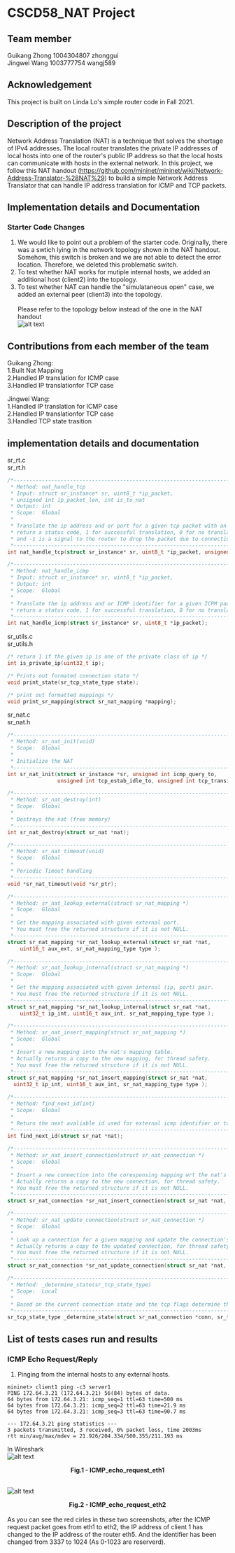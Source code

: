 # CSCD58_NAT Project

## Team member
Guikang Zhong 1004304807 zhonggui<br>
Jingwei Wang 1003777754 wangj589<br>

## Acknowledgement
This project is built on Linda Lo's simple router code in Fall 2021.

## Description of the project
Network Address Translation (NAT) is a technique that solves the shortage of IPv4 addresses. The local router translates the private IP addresses of local hosts into one of the router's public IP address so that the local hosts can communicate with hosts in the external network. In this project, we follow this NAT handout (https://github.com/mininet/mininet/wiki/Network-Address-Translator-%28NAT%29) to build a simple Network Address Translator that can handle IP address translation for ICMP and TCP packets. 

## Implementation details and Documentation

### Starter Code Changes
1. We would like to point out a problem of the starter code. Originally, there was a swtich lying in the network topology shown in the NAT handout. Somehow, this switch is broken and we are not able to detect the error location. Therefore, we deleted this problematic switch.<br>
2. To test whether NAT works for mutiple internal hosts, we added an additional host (client2) into the topology.<br>
3. To test whether NAT can handle the "simulataneous open" case, we added an external peer (client3) into the topology.<br><br>
Please refer to the topology below instead of the one in the NAT handout<br>
![alt text](/images/modified_topology.svg "modified topology")

## Contributions from each member of the team
Guikang Zhong:<br>
1.Built Nat Mapping<br>
2.Handled IP translation for ICMP case<br>
3.Handled IP translationfor TCP case<br>

Jingwei Wang:<br>
1.Handled IP translation for ICMP case<br>
2.Handled IP translationfor TCP case<br>
3.Handled TCP state trasition<br>



## implementation details and documentation
sr_rt.c<br>
sr_rt.h<br>
```C
/*---------------------------------------------------------------------
 * Method: nat_handle_tcp
 * Input: struct sr_instance* sr, uint8_t *ip_packet,
 * unsigned int ip_packet_len, int is_to_nat
 * Output: int
 * Scope:  Global
 *
 * Translate the ip address and or port for a given tcp packet with an ip header,
 * return a status code, 1 for successful translation, 0 for no translation required
 * and -1 is a signal to the router to drop the packet due to connection no found or timeout.
 *---------------------------------------------------------------------*/
int nat_handle_tcp(struct sr_instance* sr, uint8_t *ip_packet, unsigned int ip_packet_len, int is_to_nat);

/*---------------------------------------------------------------------
 * Method: nat_handle_icmp
 * Input: struct sr_instance* sr, uint8_t *ip_packet,
 * Output: int
 * Scope:  Global
 *
 * Translate the ip address and or ICMP identifier for a given ICPM packet with an ip header,
 * return a status code, 1 for successful translation, 0 for no translation required.
 *---------------------------------------------------------------------*/
int nat_handle_icmp(struct sr_instance* sr, uint8_t *ip_packet);
```

sr_utils.c<br>
sr_utils.h<br>
```C
/* return 1 if the given ip is one of the private class of ip */
int is_private_ip(uint32_t ip);

/* Prints out formated connection state */
void print_state(sr_tcp_state_type state);

/* print out formatted mappings */
void print_sr_mapping(struct sr_nat_mapping *mapping);
```

sr_nat.c<br>
sr_nat.h<br>
```C
/*---------------------------------------------------------------------
 * Method: sr_nat_init(void)
 * Scope:  Global
 *
 * Initialize the NAT
 *---------------------------------------------------------------------*/
int sr_nat_init(struct sr_instance *sr, unsigned int icmp_query_to, 
                unsigned int tcp_estab_idle_to, unsigned int tcp_transitory_to);

/*---------------------------------------------------------------------
 * Method: sr_nat_destroy(int)
 * Scope:  Global
 *
 * Destroys the nat (free memory)
 *---------------------------------------------------------------------*/
int sr_nat_destroy(struct sr_nat *nat);

/*---------------------------------------------------------------------
 * Method: sr_nat_timeout(void)
 * Scope:  Global
 *
 * Periodic Timout handling
 *---------------------------------------------------------------------*/
void *sr_nat_timeout(void *sr_ptr);

/*---------------------------------------------------------------------
 * Method: sr_nat_lookup_external(struct sr_nat_mapping *)
 * Scope:  Global
 *
 * Get the mapping associated with given external port.
 * You must free the returned structure if it is not NULL.
 *---------------------------------------------------------------------*/
struct sr_nat_mapping *sr_nat_lookup_external(struct sr_nat *nat,
    uint16_t aux_ext, sr_nat_mapping_type type );

/*---------------------------------------------------------------------
 * Method: sr_nat_lookup_internal(struct sr_nat_mapping *)
 * Scope:  Global
 *
 * Get the mapping associated with given internal (ip, port) pair.
 * You must free the returned structure if it is not NULL.
 *---------------------------------------------------------------------*/
struct sr_nat_mapping *sr_nat_lookup_internal(struct sr_nat *nat,
    uint32_t ip_int, uint16_t aux_int, sr_nat_mapping_type type );

/*---------------------------------------------------------------------
 * Method: sr_nat_insert_mapping(struct sr_nat_mapping *)
 * Scope:  Global
 *
 * Insert a new mapping into the nat's mapping table.
 * Actually returns a copy to the new mapping, for thread safety.
 * You must free the returned structure if it is not NULL.
 *---------------------------------------------------------------------*/
struct sr_nat_mapping *sr_nat_insert_mapping(struct sr_nat *nat,
  uint32_t ip_int, uint16_t aux_int, sr_nat_mapping_type type );

/*---------------------------------------------------------------------
 * Method: find_next_id(int)
 * Scope:  Global
 *
 * Return the next avaliable id used for external icmp identifier or tcp port.
 *---------------------------------------------------------------------*/
int find_next_id(struct sr_nat *nat);

/*---------------------------------------------------------------------
 * Method: sr_nat_insert_connection(struct sr_nat_connection *)
 * Scope:  Global
 *
 * Insert a new connection into the coresponsing mapping wrt the nat's external port.
 * Actually returns a copy to the new connection, for thread safety.
 * You must free the returned structure if it is not NULL.
 *---------------------------------------------------------------------*/
struct sr_nat_connection *sr_nat_insert_connection(struct sr_nat *nat, uint16_t ext_port, uint8_t *ip_packet, unsigned int state);

/*---------------------------------------------------------------------
 * Method: sr_nat_update_connection(struct sr_nat_connection *)
 * Scope:  Global
 *
 * Look up a connection for a given mapping and update the connection's state.
 * Actually returns a copy to the updated connection, for thread safety.
 * You must free the returned structure if it is not NULL.
 *---------------------------------------------------------------------*/
struct sr_nat_connection *sr_nat_update_connection(struct sr_nat *nat, struct sr_nat_mapping *mapping, uint8_t *ip_packet, int direction);

/*---------------------------------------------------------------------
 * Method: _determine_state(sr_tcp_state_type)
 * Scope:  Local
 *
 * Based on the current connection state and the tcp flags determine the next state
 *---------------------------------------------------------------------*/
sr_tcp_state_type _determine_state(struct sr_nat_connection *conn, sr_tcp_hdr_t *buf);
```


## List of tests cases run and results
### ICMP Echo Request/Reply
1. Pinging from the internal hosts to any external hosts.
```console
mininet> client1 ping -c3 server1
PING 172.64.3.21 (172.64.3.21) 56(84) bytes of data.
64 bytes from 172.64.3.21: icmp_seq=1 ttl=63 time=500 ms
64 bytes from 172.64.3.21: icmp_seq=2 ttl=63 time=21.9 ms
64 bytes from 172.64.3.21: icmp_seq=3 ttl=63 time=90.7 ms

--- 172.64.3.21 ping statistics ---
3 packets transmitted, 3 received, 0% packet loss, time 2003ms
rtt min/avg/max/mdev = 21.926/204.334/500.355/211.193 ms
```
In Wireshark <br>
![alt text](/images/ICMP_echo_request_eth1.PNG "ICMP_echo_request_eth1") <br>
<div align="center"><b>Fig.1 - ICMP_echo_request_eth1</b></div> <br>

![alt text](/images/ICMP_echo_request_eth2.PNG "ICMP_echo_request_eth2") <br>
<div align="center"> <b>Fig.2 - ICMP_echo_request_eth2</b></div> <br>
As you can see the red cirles in these two screenshots, after the ICMP request packet goes from eth1 to eth2, the IP address of client 1 has changed to the IP address of the router eth5. And the identifier has been changed from 3337 to 1024 (As 0-1023 are reserverd).
